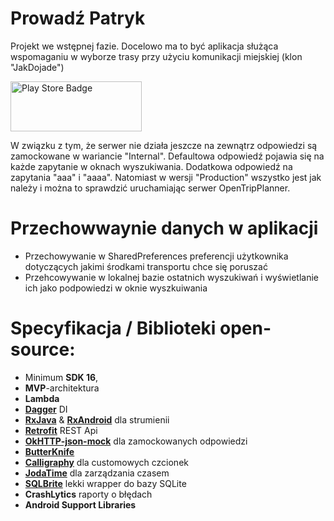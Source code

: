 # Prowadź Patryk

Projekt we wstępnej fazie. Docelowo ma to być aplikacja służąca wspomaganiu w wyborze trasy przy użyciu komunikacji miejskiej (klon "JakDojade")

<p>
<a href="https://play.google.com/store/apps/details?id=pl.cyrzan.prowadzpatryk.internal&rdid=pl.cyrzan.prowadzpatryk.internal"><img src="https://github.com/andyb129/FlipsideCamera/blob/master/screenshots%2Fgoogle_play_badge.png" height="80" width="210" alt="Play Store Badge"/></a>
</p>

W związku z tym, że serwer nie działa jeszcze na zewnątrz odpowiedzi są zamockowane w wariancie "Internal". Defaultowa odpowiedź pojawia się na każde zapytanie w oknach wyszukiwania. Dodatkowa odpowiedź na zapytania "aaa" i "aaaa". Natomiast w wersji "Production" wszystko jest jak należy i można to sprawdzić uruchamiając serwer OpenTripPlanner.

# Przechowwaynie danych w aplikacji


  - Przechowywanie w SharedPreferences preferencji użytkownika dotyczących jakimi środkami transportu chce się poruszać
  - Przehcowywanie w lokalnej bazie ostatnich wyszukiwań i wyświetlanie ich jako podpowiedzi w oknie wyszkuiwania



# Specyfikacja / Biblioteki open-source:

- Minimum **SDK 16**,
- **MVP**-architektura
- **Lambda**
- [**Dagger**](https://github.com/google/dagger) DI
- [**RxJava**](https://github.com/ReactiveX/RxJava) & [**RxAndroid**](https://github.com/ReactiveX/RxAndroid) dla strumienii
- [**Retrofit**](https://github.com/square/retrofit) REST Api
- [**OkHTTP-json-mock**](https://github.com/mirrajabi/okhttp-json-mock) dla zamockowanych odpowiedzi
- [**ButterKnife**](https://github.com/JakeWharton/butterknife)
- [**Calligraphy**](https://github.com/chrisjenx/Calligraphy) dla customowych czcionek
- [**JodaTime**](https://github.com/JodaOrg/joda-time) dla zarządzania czasem
- [**SQLBrite**](https://github.com/square/sqlbrite) lekki wrapper do bazy SQLite
- **CrashLytics** raporty o błędach
- **Android Support Libraries**
